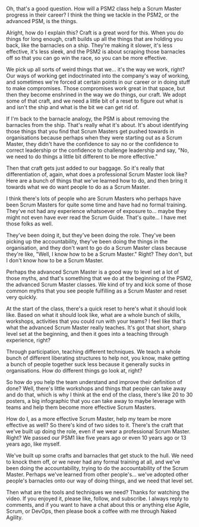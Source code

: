 Oh, that's a good question. How will a PSM2 class help a Scrum Master progress in their career? I think the thing we tackle in the PSM2, or the advanced PSM, is the things. 

Alright, how do I explain this? Craft is a great word for this. When you do things for long enough, craft builds up all the things that are holding you back, like the barnacles on a ship. They're making it slower, it's less effective, it's less sleek, and the PSM2 is about scraping those barnacles off so that you can go win the race, so you can be more effective. 

We pick up all sorts of weird things that we... it's the way we work, right? Our ways of working get indoctrinated into the company's way of working, and sometimes we're forced at certain points in our career or in doing stuff to make compromises. Those compromises work great in that space, but then they become enshrined in the way we do things, our craft. We adopt some of that craft, and we need a little bit of a reset to figure out what is and isn't the ship and what is the bit we can get rid of. 

If I'm back to the barnacle analogy, the PSM is about removing the barnacles from the ship. That's really what it's about. It's about identifying those things that you find that Scrum Masters get pushed towards in organisations because perhaps when they were starting out as a Scrum Master, they didn't have the confidence to say no or the confidence to correct leadership or the confidence to challenge leadership and say, "No, we need to do things a little bit different to be more effective." 

Then that craft gets just added to our baggage. So it's really that differentiation of, again, what does a professional Scrum Master look like? Here are a bunch of things that we've learned how to do, and then bring it towards what we do want people to do as a Scrum Master. 

I think there's lots of people who are Scrum Masters who perhaps have been Scrum Masters for quite some time and have had no formal training. They've not had any experience whatsoever of exposure to... maybe they might not even have ever read the Scrum Guide. That's quite... I have met those folks as well. 

They've been doing it, but they've been doing the role. They've been picking up the accountability, they've been doing the things in the organisation, and they don't want to go do a Scrum Master class because they're like, "Well, I know how to be a Scrum Master." Right? They don't, but I don't know how to be a Scrum Master. 

Perhaps the advanced Scrum Master is a good way to level set a lot of those myths, and that's something that we do at the beginning of the PSM2, the advanced Scrum Master classes. We kind of try and kick some of those common myths that you see people fulfilling as a Scrum Master and reset very quickly. 

At the start of the class, there's a quick reset to here's what it should look like. Based on what it should look like, what are a whole bunch of skills, workshops, activities that you could run with your teams? I feel like that's what the advanced Scrum Master really teaches. It's got that short, sharp level set at the beginning, and then it goes into a teaching through experience, right? 

Through participation, teaching different techniques. We teach a whole bunch of different liberating structures to help not, you know, make getting a bunch of people together suck less because it generally sucks in organisations. How do different things go look at, right? 

So how do you help the team understand and improve their definition of done? Well, there's little workshops and things that people can take away and do that, which is why I think at the end of the class, there's like 20 to 30 posters, a big infographic that you can take away to maybe leverage with teams and help them become more effective Scrum Masters. 

How do I, as a more effective Scrum Master, help my team be more effective as well? So there's kind of two sides to it. There's the craft that we've built up doing the role, even if we wear a professional Scrum Master. Right? We passed our PSM1 like five years ago or even 10 years ago or 13 years ago, like myself. 

We've built up some crafts and barnacles that get stuck to the hull. We need to knock them off, or we never had any formal training at all, and we've been doing the accountability, trying to do the accountability of the Scrum Master. Perhaps we've learned from other people's... we've adopted other people's barnacles onto our way of doing things, and we need that level set. 

Then what are the tools and techniques we need? Thanks for watching the video. If you enjoyed it, please like, follow, and subscribe. I always reply to comments, and if you want to have a chat about this or anything else Agile, Scrum, or DevOps, then please book a coffee with me through Naked Agility.